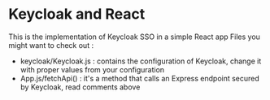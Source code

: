 # Keycloak and React
This is the implementation of Keycloak SSO in a simple React app
Files you might want to check out : 
- keycloak/Keycloak.js : contains the configuration of Keycloak, change it with proper values from your configuration
- App.js/fetchApi() : it's a method that calls an Express endpoint secured by Keycloak, read comments above
